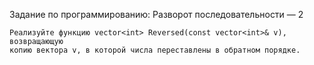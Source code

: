 Задание по программированию: Разворот последовательности — 2

	Реализуйте функцию vector<int> Reversed(const vector<int>& v), возвращающую 
	копию вектора v, в которой числа переставлены в обратном порядке.